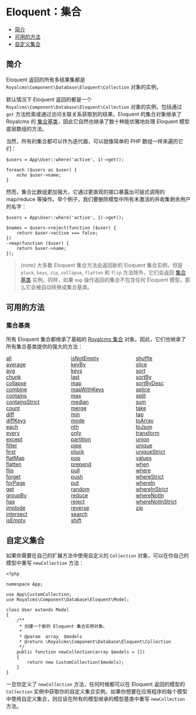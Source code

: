 # Eloquent：集合

- [简介](#introduction)
- [可用的方法](#available-methods)
- [自定义集合](#custom-collections)

<a name="introduction"></a>
## 简介

Eloquent 返回的所有多结果集都是 `Royalcms\Component\Database\Eloquent\Collection` 对象的实例，

默认情况下 Eloquent 返回的都是一个 `Royalcms\Component\Database\Eloquent\Collection` 对象的实例，包括通过 `get` 方法检索或通过访问关联关系获取到的结果。Eloquent 的集合对象继承了 Royalcms 的 [集合基类](/docs/collections)，因此它自然也继承了数十种能优雅地处理 Eloquent 模型底层数组的方法。

当然，所有的集合都可以作为迭代器，可以就像简单的 PHP 数组一样来遍历它们：

    $users = App\User::where('active', 1)->get();
    
    foreach ($users as $user) {
        echo $user->name;
    }

然而，集合比数组更加强大，它通过更直观的接口暴露出可链式调用的 map/reduce 等操作。举个例子，我们要删除模型中所有未激活的并收集剩余用户的名字：

    $users = App\User::where('active', 1)->get();
    
    $names = $users->reject(function ($user) {
        return $user->active === false;
    })
    ->map(function ($user) {
        return $user->name;
    });

> {note} 大多数 Eloquent 集合方法会返回新的 Eloquent 集合实例，但是 `pluck`, `keys`, `zip`, `collapse`, `flatten` 和 `flip` 方法除外，它们会返回 [集合基类](/docs/collections) 实例。同样，如果 `map` 操作返回的集合不包含任何 Eloquent 模型，那么它会被自动转换成集合基类。


<a name="available-methods"></a>
## 可用的方法

### 集合基类

所有 Eloquent 集合都继承了基础的 [Royalcms 集合](/docs/collections) 对象。因此，它们也继承了所有集合基类提供的强大的方法：

<style>
    #collection-method-list > p {
        column-count: 3; -moz-column-count: 3; -webkit-column-count: 3;
        column-gap: 2em; -moz-column-gap: 2em; -webkit-column-gap: 2em;
    }

    #collection-method-list a {
        display: block;
    }
</style>

<div id="collection-method-list" markdown="1">

[all](/docs/collections#method-all)
[average](/docs/collections#method-average)
[avg](/docs/collections#method-avg)
[chunk](/docs/collections#method-chunk)
[collapse](/docs/collections#method-collapse)
[combine](/docs/collections#method-combine)
[contains](/docs/collections#method-contains)
[containsStrict](/docs/collections#method-containsstrict)
[count](/docs/collections#method-count)
[diff](/docs/collections#method-diff)
[diffKeys](/docs/collections#method-diffkeys)
[each](/docs/collections#method-each)
[every](/docs/collections#method-every)
[except](/docs/collections#method-except)
[filter](/docs/collections#method-filter)
[first](/docs/collections#method-first)
[flatMap](/docs/collections#method-flatmap)
[flatten](/docs/collections#method-flatten)
[flip](/docs/collections#method-flip)
[forget](/docs/collections#method-forget)
[forPage](/docs/collections#method-forpage)
[get](/docs/collections#method-get)
[groupBy](/docs/collections#method-groupby)
[has](/docs/collections#method-has)
[implode](/docs/collections#method-implode)
[intersect](/docs/collections#method-intersect)
[isEmpty](/docs/collections#method-isempty)
[isNotEmpty](/docs/collections#method-isnotempty)
[keyBy](/docs/collections#method-keyby)
[keys](/docs/collections#method-keys)
[last](/docs/collections#method-last)
[map](/docs/collections#method-map)
[mapWithKeys](/docs/collections#method-mapwithkeys)
[max](/docs/collections#method-max)
[median](/docs/collections#method-median)
[merge](/docs/collections#method-merge)
[min](/docs/collections#method-min)
[mode](/docs/collections#method-mode)
[nth](/docs/collections#method-nth)
[only](/docs/collections#method-only)
[partition](/docs/collections#method-partition)
[pipe](/docs/collections#method-pipe)
[pluck](/docs/collections#method-pluck)
[pop](/docs/collections#method-pop)
[prepend](/docs/collections#method-prepend)
[pull](/docs/collections#method-pull)
[push](/docs/collections#method-push)
[put](/docs/collections#method-put)
[random](/docs/collections#method-random)
[reduce](/docs/collections#method-reduce)
[reject](/docs/collections#method-reject)
[reverse](/docs/collections#method-reverse)
[search](/docs/collections#method-search)
[shift](/docs/collections#method-shift)
[shuffle](/docs/collections#method-shuffle)
[slice](/docs/collections#method-slice)
[sort](/docs/collections#method-sort)
[sortBy](/docs/collections#method-sortby)
[sortByDesc](/docs/collections#method-sortbydesc)
[splice](/docs/collections#method-splice)
[split](/docs/collections#method-split)
[sum](/docs/collections#method-sum)
[take](/docs/collections#method-take)
[tap](/docs/collections#method-tap)
[toArray](/docs/collections#method-toarray)
[toJson](/docs/collections#method-tojson)
[transform](/docs/collections#method-transform)
[union](/docs/collections#method-union)
[unique](/docs/collections#method-unique)
[uniqueStrict](/docs/collections#method-uniquestrict)
[values](/docs/collections#method-values)
[when](/docs/collections#method-when)
[where](/docs/collections#method-where)
[whereStrict](/docs/collections#method-wherestrict)
[whereIn](/docs/collections#method-wherein)
[whereInStrict](/docs/collections#method-whereinstrict)
[whereNotIn](/docs/collections#method-wherenotin)
[whereNotInStrict](/docs/collections#method-wherenotinstrict)
[zip](/docs/collections#method-zip)

</div>

<a name="custom-collections"></a>
## 自定义集合


如果你需要在自己的扩展方法中使用自定义的 `Collection` 对象，可以在你自己的模型中重写 `newCollection` 方法：

    <?php
    
    namespace App;
    
    use App\CustomCollection;
    use Royalcms\Component\Database\Eloquent\Model;
    
    class User extends Model
    {
        /**
         * 创建一个新的 Eloquent 集合实例对象。
         *
         * @param  array  $models
         * @return \Royalcms\Component\Database\Eloquent\Collection
         */
        public function newCollection(array $models = [])
        {
            return new CustomCollection($models);
        }
    }

一旦你定义了 `newCollection` 方法，任何时候都可以在 Eloquent 返回的模型的 `Collection` 实例中获取你的自定义集合实例。如果你想要在应用程序的每个模型中使用自定义集合，则应该在所有的模型继承的模型基类中重写 `newCollection` 方法。
